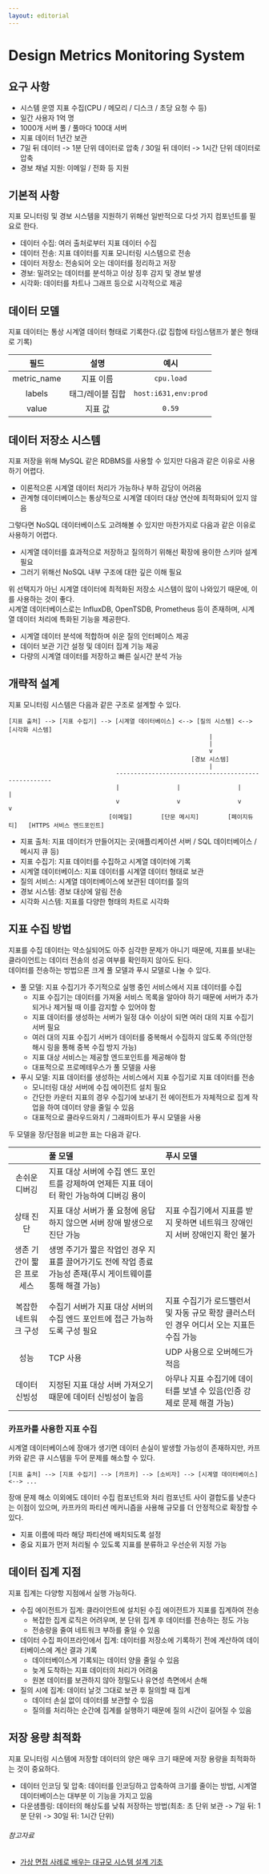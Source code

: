 ```yaml
---
layout: editorial
---
```


# Design Metrics Monitoring System

## 요구 사항

- 시스템 운영 지표 수집(CPU / 메모리 / 디스크 / 초당 요청 수 등)
- 일간 사용자 1억 명
- 1000개 서버 풀 / 풀마다 100대 서버
- 지표 데이터 1년간 보관
- 7일 뒤 데이터 -> 1분 단위 데이터로 압축 / 30일 뒤 데이터 -> 1시간 단위 데이터로 압축
- 경보 채널 지원: 이메일 / 전화 등 지원

## 기본적 사항

지표 모니터링 및 경보 시스템을 지원하기 위해선 일반적으로 다섯 가지 컴포넌트를 필요로 한다.

- 데이터 수집: 여러 출처로부터 지표 데이터 수집
- 데이터 전송: 지표 데이터를 지표 모니터링 시스템으로 전송
- 데이터 저장소: 전송되어 오는 데이터를 정리하고 저장
- 경보: 밀려오는 데이터를 분석하고 이상 징후 감지 및 경보 발생
- 시각화: 데이터를 차트나 그래프 등으로 시각적으로 제공

## 데이터 모델

지표 데이터는 통상 시계열 데이터 형태로 기록한다.(값 집합에 타임스탬프가 붙은 형태로 기록)

|     필드      |    설명     |          예시          |
|:-----------:|:---------:|:--------------------:|
| metric_name |   지표 이름   |      `cpu.load`      |
|   labels    | 태그/레이블 집합 | `host:i631,env:prod` |
|    value    |   지표 값    |        `0.59`        |

## 데이터 저장소 시스템

지표 저장을 위해 MySQL 같은 RDBMS를 사용할 수 있지만 다음과 같은 이유로 사용하기 어렵다.

- 이론적으론 시계열 데이터 처리가 가능하나 부하 감당이 어려움
- 관계형 데이터베이스는 통상적으로 시계열 데이터 대상 연산에 최적화되어 있지 않음

그렇다면 NoSQL 데이터베이스도 고려해볼 수 있지만 마찬가지로 다음과 같은 이유로 사용하기 어렵다.

- 시계열 데이터를 효과적으로 저장하고 질의하기 위해선 확장에 용이한 스키마 설계 필요
- 그러기 위해선 NoSQL 내부 구조에 대한 깊은 이해 필요

위 선택지가 아닌 시계열 데이터에 최적화된 저장소 시스템이 많이 나와있기 때문에, 이를 사용하는 것이 좋다.  
시계열 데이터베이스로는 InfluxDB, OpenTSDB, Prometheus 등이 존재하며, 시계열 데이터 처리에 특화된 기능을 제공한다.

- 시계열 데이터 분석에 적합하며 쉬운 질의 인터페이스 제공
- 데이터 보관 기간 설정 및 데이터 집계 기능 제공
- 다량의 시계열 데이터를 저장하고 빠른 실시간 분석 가능

## 개략적 설계

지표 모니터링 시스템은 다음과 같은 구조로 설계할 수 있다.

```
[지표 출처] --> [지표 수집기] --> [시계열 데이터베이스] <--> [질의 시스템] <--> [시각화 시스템]
                                                        |
                                                        |
                                                        v
                                                   [경보 시스템]
                                                        |
                              ----------------------------------------------------
                              |                |                |                |
                              v                v                v                v
                            [이메일]        [단문 메시지]        [페이지듀티]   [HTTPS 서비스 엔드포인트]
```

- 지표 출처: 지표 데이터가 만들어지는 곳(애플리케이션 서버 / SQL 데이터베이스 / 메시지 큐 등)
- 지표 수집기: 지표 데이터를 수집하고 시계열 데이터에 기록
- 시계열 데이터베이스: 지표 데이터를 시계열 데이터 형태로 보관
- 질의 서비스: 시계열 데이터베이스에 보관된 데이터를 질의
- 경보 시스템: 경보 대상에 알림 전송
- 시각화 시스템: 지표를 다양한 형태의 차트로 시각화

## 지표 수집 방법

지표를 수집 데이터는 약소실되어도 아주 심각한 문제가 아니기 때문에, 지표를 보내는 클라이언트는 데이터 전송의 성공 여부를 확인하지 않아도 된다.  
데이터를 전송하는 방법으론 크게 풀 모델과 푸시 모델로 나눌 수 있다.

- 풀 모델: 지표 수집기가 주기적으로 실행 중인 서비스에서 지표 데이터를 수집
    - 지표 수집기는 데이터를 가져올 서비스 목록을 알아야 하기 때문에 서버가 추가되거나 제거될 때 이를 감지할 수 있어야 함
    - 지표 데이터를 생성하는 서버가 일정 대수 이상이 되면 여러 대의 지표 수집기 서버 필요
    - 여러 대의 지표 수집기 서버가 데이터를 중복해서 수집하지 않도록 주의(안정 해시 링을 통해 중복 수집 방지 가능)
    - 지표 대상 서비스는 제공할 엔드포인트를 제공해야 함
    - 대표적으로 프로메테우스가 풀 모델을 사용
- 푸시 모델: 지표 데이터를 생성하는 서비스에서 지표 수집기로 지표 데이터를 전송
    - 모니터링 대상 서버에 수집 에이전트 설치 필요
    - 간단한 카운터 지표의 경우 수집기에 보내기 전 에이전트가 자체적으로 집계 작업을 하여 데이터 양을 줄일 수 있음
    - 대표적으로 클라우드와치 / 그래파이트가 푸시 모델을 사용

두 모델을 장/단점을 비교한 표는 다음과 같다.

|                | 풀 모델                                                           | 푸시 모델                                              |
|:--------------:|:---------------------------------------------------------------|:---------------------------------------------------|
|    손쉬운 디버깅     | 지표 대상 서버에 수집 엔드 포인트를 강제하여 언제든 지표 데이터 확인 가능하여 디버깅 용이            |                                                    |
|     상태 진단      | 지표 대상 서버가 풀 요청에 응답하지 않으면 서버 장애 발생으로 진단 가능                      | 지표 수집기에서 지표를 받지 못하면 네트워크 장애인지 서버 장애인지 확인 불가        |
| 생존 기간이 짧은 프로세스 | 생명 주기가 짧은 작업인 경우 지표를 끌어가기도 전에 작업 종료 가능성 존재(푸시 게이트웨이를 통해 해결 가능) |                                                    |
|  복잡한 네트워크 구성   | 수집기 서버가 지표 대상 서버의 수집 엔드 포인트에 접근 가능하도록 구성 필요                    | 지표 수집기가 로드밸런서 및 자동 규모 확장 클러스터인 경우 어디서 오는 지표든 수집 가능 |
|       성능       | TCP 사용                                                         | UDP 사용으로 오버헤드가 적음                                  |
|    데이터 신빙성     | 지정된 지표 대상 서버 가져오기 때문에 데이터 신빙성이 높음                              | 아무나 지표 수집기에 데이터를 보낼 수 있음(인증 강제로 문제 해결 가능)          |

### 카프카를 사용한 지표 수집

시계열 데이터베이스에 장애가 생기면 데이터 손실이 발생할 가능성이 존재하지만, 카프카와 같은 큐 시스템을 두어 문제를 해소할 수 있다.

```
[지표 출처] --> [지표 수집기] --> [카프카] --> [소비자] --> [시계열 데이터베이스] <--> ...
```

장애 문제 해소 이외에도 데이터 수집 컴포넌트와 처리 컴포넌트 사이 결합도를 낮춘다는 이점이 있으며, 카프카의 파티션 메커니즘을 사용해 규모를 더 안정적으로 확장할 수 있다.

- 지표 이름에 따라 해당 파티션에 배치되도록 설정
- 중요 지표가 먼저 처리될 수 있도록 지표를 분류하고 우선순위 지정 가능

## 데이터 집계 지점

지표 집계는 다양항 지점에서 실행 가능하다.

- 수집 에이전트가 집계: 클라이언트에 설치된 수집 에이전트가 지표를 집계하여 전송
    - 복잡한 집계 로직은 어려우며, 분 단위 집계 후 데이터를 전송하는 정도 가능
    - 전송량을 줄여 네트워크 부하를 줄일 수 있음
- 데이터 수집 파이프라인에서 집계: 데이터를 저장소에 기록하기 전에 계산하여 데이터베이스에 계산 결과 기록
    - 데이터베이스게 기록되는 데이터 양을 줄일 수 있음
    - 늦게 도착하는 지표 데이터의 처리가 어려움
    - 원본 데이터를 보관하지 않아 정밀도나 유연성 측면에서 손해
- 질의 시에 집계: 데이터 날것 그대로 보관 후 질의할 때 집계
    - 데이터 손실 없이 데이터를 보관할 수 있음
    - 질의를 처리하는 순간에 집계를 실행하기 때문에 질의 시간이 길어질 수 있음

## 저장 용량 최적화

지표 모니터링 시스템에 저장할 데이터의 양은 매우 크기 때문에 저장 용량을 최적화하는 것이 중요하다.

- 데이터 인코딩 및 압축: 데이터를 인코딩하고 압축하여 크기를 줄이는 방법, 시계열 데이터베이스는 대부분 이 기능을 가지고 있음
- 다운샘플링: 데이터의 해상도를 낮춰 저장하는 방법(최초: 초 단위 보관 -> 7일 뒤: 1분 단위 -> 30일 뒤: 1시간 단위)

###### 참고자료

- [가상 면접 사례로 배우는 대규모 시스템 설계 기초](https://www.nl.go.kr/seoji/contents/S80100000000.do?schM=intgr_detail_view_isbn&isbn=9788966264339)
